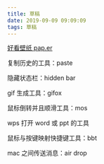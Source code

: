 ```yaml
---
title: 草稿
date: 2019-09-09 09:09:09
tags: 草稿
---
```


[好看壁纸 pap.er](https://paper.meiyuan.in/)

复制历史的工具：paste

隐藏状态栏：hidden bar

gif 生成工具：gifox

鼠标倒转并且顺滑工具：mos

wps 打开 word 或 ppt 的工具

鼠标与按键映射快捷键工具：bbt

mac 之间传送消息：air drop
